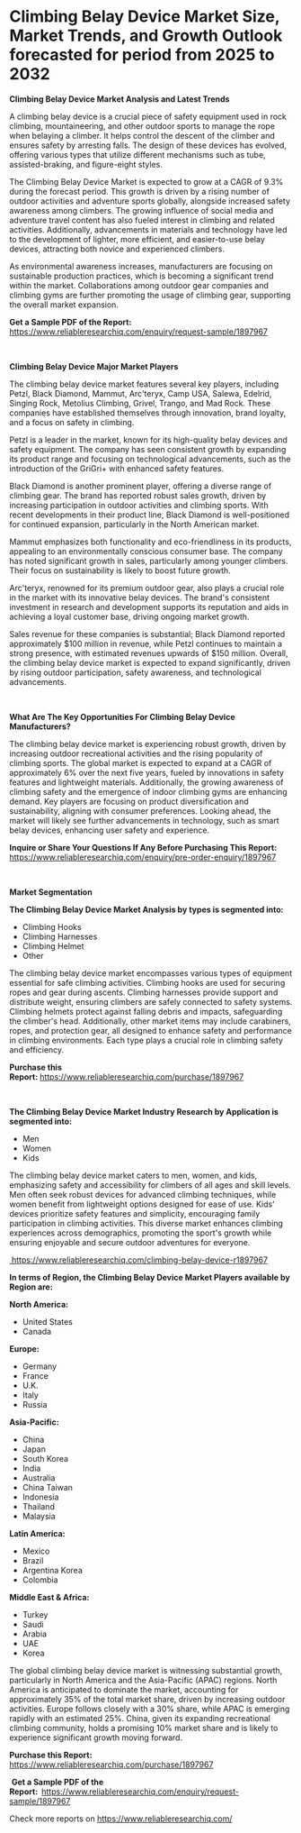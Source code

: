 <p><h1>Climbing Belay Device Market Size, Market Trends, and Growth Outlook forecasted for period from 2025 to 2032</h1></p><p><strong>Climbing Belay Device Market Analysis and Latest Trends</strong></p>
<p><p>A climbing belay device is a crucial piece of safety equipment used in rock climbing, mountaineering, and other outdoor sports to manage the rope when belaying a climber. It helps control the descent of the climber and ensures safety by arresting falls. The design of these devices has evolved, offering various types that utilize different mechanisms such as tube, assisted-braking, and figure-eight styles.</p><p>The Climbing Belay Device Market is expected to grow at a CAGR of 9.3% during the forecast period. This growth is driven by a rising number of outdoor activities and adventure sports globally, alongside increased safety awareness among climbers. The growing influence of social media and adventure travel content has also fueled interest in climbing and related activities. Additionally, advancements in materials and technology have led to the development of lighter, more efficient, and easier-to-use belay devices, attracting both novice and experienced climbers.</p><p>As environmental awareness increases, manufacturers are focusing on sustainable production practices, which is becoming a significant trend within the market. Collaborations among outdoor gear companies and climbing gyms are further promoting the usage of climbing gear, supporting the overall market expansion.</p></p>
<p><strong>Get a Sample PDF of the Report:&nbsp;</strong> <a href="https://www.reliableresearchiq.com/enquiry/request-sample/1897967?utm_campaign=2173&utm_medium=2&utm_source=Github&utm_content=ia&utm_term=15022025&utm_id=climbing-belay-device">https://www.reliableresearchiq.com/enquiry/request-sample/1897967</a></p>
<p>&nbsp;</p>
<p><strong>Climbing Belay Device Major Market Players</strong></p>
<p><p>The climbing belay device market features several key players, including Petzl, Black Diamond, Mammut, Arc'teryx, Camp USA, Salewa, Edelrid, Singing Rock, Metolius Climbing, Grivel, Trango, and Mad Rock. These companies have established themselves through innovation, brand loyalty, and a focus on safety in climbing.</p><p>Petzl is a leader in the market, known for its high-quality belay devices and safety equipment. The company has seen consistent growth by expanding its product range and focusing on technological advancements, such as the introduction of the GriGri+ with enhanced safety features.</p><p>Black Diamond is another prominent player, offering a diverse range of climbing gear. The brand has reported robust sales growth, driven by increasing participation in outdoor activities and climbing sports. With recent developments in their product line, Black Diamond is well-positioned for continued expansion, particularly in the North American market.</p><p>Mammut emphasizes both functionality and eco-friendliness in its products, appealing to an environmentally conscious consumer base. The company has noted significant growth in sales, particularly among younger climbers. Their focus on sustainability is likely to boost future growth.</p><p>Arc'teryx, renowned for its premium outdoor gear, also plays a crucial role in the market with its innovative belay devices. The brand's consistent investment in research and development supports its reputation and aids in achieving a loyal customer base, driving ongoing market growth.</p><p>Sales revenue for these companies is substantial; Black Diamond reported approximately $100 million in revenue, while Petzl continues to maintain a strong presence, with estimated revenues upwards of $150 million. Overall, the climbing belay device market is expected to expand significantly, driven by rising outdoor participation, safety awareness, and technological advancements.</p></p>
<p>&nbsp;</p>
<p><strong>What Are The Key Opportunities For Climbing Belay Device Manufacturers?</strong></p>
<p><p>The climbing belay device market is experiencing robust growth, driven by increasing outdoor recreational activities and the rising popularity of climbing sports. The global market is expected to expand at a CAGR of approximately 6% over the next five years, fueled by innovations in safety features and lightweight materials. Additionally, the growing awareness of climbing safety and the emergence of indoor climbing gyms are enhancing demand. Key players are focusing on product diversification and sustainability, aligning with consumer preferences. Looking ahead, the market will likely see further advancements in technology, such as smart belay devices, enhancing user safety and experience.</p></p>
<p><strong>Inquire or Share Your Questions If Any Before Purchasing This Report:</strong> <a href="https://www.reliableresearchiq.com/enquiry/pre-order-enquiry/1897967?utm_campaign=2173&utm_medium=2&utm_source=Github&utm_content=ia&utm_term=15022025&utm_id=climbing-belay-device">https://www.reliableresearchiq.com/enquiry/pre-order-enquiry/1897967</a></p>
<p>&nbsp;</p>
<p><strong>Market Segmentation</strong></p>
<p><strong>The Climbing Belay Device Market Analysis by types is segmented into:</strong></p>
<p><ul><li>Climbing Hooks</li><li>Climbing Harnesses</li><li>Climbing Helmet</li><li>Other</li></ul></p>
<p><p>The climbing belay device market encompasses various types of equipment essential for safe climbing activities. Climbing hooks are used for securing ropes and gear during ascents. Climbing harnesses provide support and distribute weight, ensuring climbers are safely connected to safety systems. Climbing helmets protect against falling debris and impacts, safeguarding the climber's head. Additionally, other market items may include carabiners, ropes, and protection gear, all designed to enhance safety and performance in climbing environments. Each type plays a crucial role in climbing safety and efficiency.</p></p>
<p><strong>Purchase this Report:&nbsp;</strong><a href="https://www.reliableresearchiq.com/purchase/1897967?utm_campaign=2173&utm_medium=2&utm_source=Github&utm_content=ia&utm_term=15022025&utm_id=climbing-belay-device">https://www.reliableresearchiq.com/purchase/1897967</a></p>
<p>&nbsp;</p>
<p><strong>The Climbing Belay Device Market Industry Research by Application is segmented into:</strong></p>
<p><ul><li>Men</li><li>Women</li><li>Kids</li></ul></p>
<p><p>The climbing belay device market caters to men, women, and kids, emphasizing safety and accessibility for climbers of all ages and skill levels. Men often seek robust devices for advanced climbing techniques, while women benefit from lightweight options designed for ease of use. Kids’ devices prioritize safety features and simplicity, encouraging family participation in climbing activities. This diverse market enhances climbing experiences across demographics, promoting the sport's growth while ensuring enjoyable and secure outdoor adventures for everyone.</p></p>
<p><a href="https://www.reliableresearchiq.com/climbing-belay-device-r1897967?utm_campaign=2173&utm_medium=2&utm_source=Github&utm_content=ia&utm_term=15022025&utm_id=climbing-belay-device">&nbsp;https://www.reliableresearchiq.com/climbing-belay-device-r1897967</a></p>
<p><strong>In terms of Region, the Climbing Belay Device Market Players available by Region are:</strong></p>
<p>
    <p> <strong> North America: </strong>
        <ul>
            <li>United States</li>
            <li>Canada</li>
        </ul>
        </p> 
    <p> <strong> Europe: </strong>
        <ul>
            <li>Germany</li>
            <li>France</li>
            <li>U.K.</li>
            <li>Italy</li>
            <li>Russia</li>
        </ul>
        </p> 
    <p> <strong> Asia-Pacific: </strong>
        <ul>
            <li>China</li>
            <li>Japan</li>
            <li>South Korea</li>
            <li>India</li>
            <li>Australia</li>
            <li>China Taiwan</li>
            <li>Indonesia</li>
            <li>Thailand</li>
            <li>Malaysia</li>
        </ul>
        </p> 
    <p> <strong> Latin America: </strong>
        <ul>
            <li>Mexico</li>
            <li>Brazil</li>
            <li>Argentina Korea</li>
            <li>Colombia</li>
        </ul>
        </p> 
    <p> <strong> Middle East & Africa: </strong>
        <ul>
            <li>Turkey</li>
            <li>Saudi</li>
            <li>Arabia</li>
            <li>UAE</li>
            <li>Korea</li>
        </ul>
    </p>
    </p>
<p><p>The global climbing belay device market is witnessing substantial growth, particularly in North America and the Asia-Pacific (APAC) regions. North America is anticipated to dominate the market, accounting for approximately 35% of the total market share, driven by increasing outdoor activities. Europe follows closely with a 30% share, while APAC is emerging rapidly with an estimated 25%. China, given its expanding recreational climbing community, holds a promising 10% market share and is likely to experience significant growth moving forward.</p></p>
<p><strong>Purchase this Report: </strong><a href="https://www.reliableresearchiq.com/purchase/1897967?utm_campaign=2173&utm_medium=2&utm_source=Github&utm_content=ia&utm_term=15022025&utm_id=climbing-belay-device">https://www.reliableresearchiq.com/purchase/1897967</a></p>
<p>&nbsp;<strong>Get a Sample PDF of the Report:&nbsp;&nbsp;</strong><a href="https://www.reliableresearchiq.com/enquiry/request-sample/1897967?utm_campaign=2173&utm_medium=2&utm_source=Github&utm_content=ia&utm_term=15022025&utm_id=climbing-belay-device">https://www.reliableresearchiq.com/enquiry/request-sample/1897967</a></p>
<p><strong></strong></p>
<p>Check more reports on <a href="https://www.reliableresearchiq.com/?utm_campaign=2173&utm_medium=2&utm_source=Github&utm_content=ia&utm_term=15022025&utm_id=climbing-belay-device">https://www.reliableresearchiq.com/</a></p>